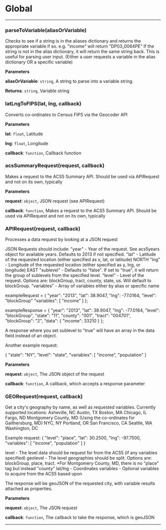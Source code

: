 # Global





* * *

### parseToVariable(aliasOrVariable) 

Checks to see if a string is in the aliases dictionary and returns the appropriate variable if so.e.g. "income" will return "DP03_0064PE"If the string is not in the alias dictionary, it will return the same string back. This is useful for parsinguser input. (Either a user requests a variable in the alias dictionary OR a specific variable)

**Parameters**

**aliasOrVariable**: `string`, A string to parse into a variable string.

**Returns**: `string`, Variable string


### latLngToFIPS(lat, lng, callback) 

Converts co-ordinates to Census FIPS via the Geocoder API

**Parameters**

**lat**: `float`, Latitude

**lng**: `float`, Longitude

**callback**: `function`, Callback function



### acsSummaryRequest(request, callback) 

Makes a request to the ACS5 Summary API. Should be used via APIRequest and not on its own, typically

**Parameters**

**request**: `object`, JSON request (see APIRequest)

**callback**: `function`, Makes a request to the ACS5 Summary API. Should be used via APIRequest and not on its own, typically



### APIRequest(request, callback) 

Processes a data request by looking at a JSON requestJSON Requests should include:"year" - Year of the request. See acs5years object for available years. Defaults to 2013 if not specified."lat" - Latitude of the requested location (either specified as x, lat, or latitude) NORTH"lng" - Longitude of the requested location (either specified as y, lng, or longitude) EAST"sublevel" - Defaults to "false". If set to "true", it will return the group of sublevels from the specified level."level" - Level of the request. Options are: blockGroup, tract, county, state, us. Will default to blockGroup."variables" - Array of variables either by alias or specific nameexampleRequest = {      "year": "2013",      "lat": 38.9047,      "lng": -77.0164,      "level": "blockGroup"      "variables": [          "income"      ]  };  exampleResponse = {      "year": "2013",      "lat": 38.9047,      "lng": -77.0164,      "level": "blockGroup",      "state": "11",      "county": "001",      "tract": "004701",      "blockGroup": "2",      "data": {          "income": 33210      }  };  A response where you set sublevel to "true" will have an array in the data field instead of an object.  Another example request:  {     "state": "NY",     "level": "state",     "variables": [         "income",         "population"     ]

**Parameters**

**request**: `object`, The JSON object of the request

**callback**: `function`, A callback, which accepts a response parameter



### GEORequest(request, callback) 

Get a city's geography by name, as well as requested variables. Currently supported locations:Asheville, NCAustin, TXBoston, MAChicago, ILFargo, NDMontgomery County, MD (Using the co-ordinates for Gaithersburg, MD)NYC, NYPortland, ORSan Francisco, CASeattle, WAWashington, DCExample request:{     "level": "place",     "lat": 30.2500,     "lng": -97.7500,     "variables": [         "income",         "population"     ]}level - The level data should be request for from the ACS5 (if any variables specified)geolevel - The level geographies should be split. Options are: blockGroup, place, tract. *For Montgomery County, MD, there is no "place" tag but instead "county"lat/lng - Coordinatesvariables - Optional variables to acquire from the ACS5 based uponThe response will be geoJSON of the requested city, with variable results attached as properties.

**Parameters**

**request**: `object`, The JSON request

**callback**: `function`, The callback to take the response, which is geoJSON




* * *










